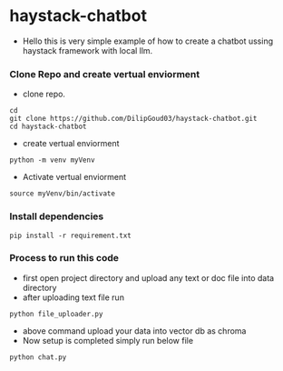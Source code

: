 # haystack-chatbot

- Hello this is very simple example of how to create a chatbot ussing haystack framework with local llm.

### Clone Repo and create vertual enviorment

- clone repo.
```
cd
git clone https://github.com/DilipGoud03/haystack-chatbot.git
cd haystack-chatbot
```

- create vertual enviorment
```
python -m venv myVenv
```

- Activate vertual enviorment
```
source myVenv/bin/activate
```

### Install dependencies
```
pip install -r requirement.txt
```

### Process to run this code 

- first open project directory  and upload any text or doc file into data directory
- after uploading text file run
```
python file_uploader.py
```
- above command upload your data into vector db as chroma
- Now setup is completed simply run below file
```
python chat.py
```

